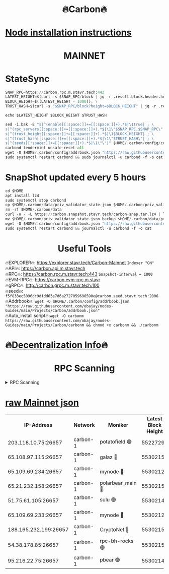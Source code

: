 <h1 align="center"> 🔥Carbon🔥</h1>

[Node installation instructions](https://github.com/obajay/nodes-Guides/tree/main/Projects/Carbon)
=
<h1 align="center"> MAINNET</h1>

# StateSync
```python
SNAP_RPC=https://carbon.rpc.m.stavr.tech:443
LATEST_HEIGHT=$(curl -s $SNAP_RPC/block | jq -r .result.block.header.height); \
BLOCK_HEIGHT=$((LATEST_HEIGHT - 1000)); \
TRUST_HASH=$(curl -s "$SNAP_RPC/block?height=$BLOCK_HEIGHT" | jq -r .result.block_id.hash)

echo $LATEST_HEIGHT $BLOCK_HEIGHT $TRUST_HASH

sed -i.bak -E "s|^(enable[[:space:]]+=[[:space:]]+).*$|\1true| ; \
s|^(rpc_servers[[:space:]]+=[[:space:]]+).*$|\1\"$SNAP_RPC,$SNAP_RPC\"| ; \
s|^(trust_height[[:space:]]+=[[:space:]]+).*$|\1$BLOCK_HEIGHT| ; \
s|^(trust_hash[[:space:]]+=[[:space:]]+).*$|\1\"$TRUST_HASH\"| ; \
s|^(seeds[[:space:]]+=[[:space:]]+).*$|\1\"\"|" $HOME/.carbon/config/config.toml
carbond tendermint unsafe-reset-all
wget -O $HOME/.carbon/config/addrbook.json "https://raw.githubusercontent.com/obajay/nodes-Guides/main/Projects/Carbon/addrbook.json"
sudo systemctl restart carbond && sudo journalctl -u carbond -f -o cat
```
# SnapShot  updated every 5 hours
```python
cd $HOME
apt install lz4
sudo systemctl stop carbond
cp $HOME/.carbon/data/priv_validator_state.json $HOME/.carbon/priv_validator_state.json.backup
rm -rf $HOME/.carbon/data
curl -o - -L https://carbon.snapshot.stavr.tech/carbon-snap.tar.lz4 | lz4 -c -d - | tar -x -C $HOME/.carbon --strip-components 2
mv $HOME/.carbon/priv_validator_state.json.backup $HOME/.carbon/data/priv_validator_state.json
wget -O $HOME/.carbon/config/addrbook.json "https://raw.githubusercontent.com/obajay/nodes-Guides/main/Projects/Carbon/addrbook.json"
sudo systemctl restart carbond && journalctl -u carbond -f -o cat
```

 <h1 align="center"> Useful Tools</h1>

🔥EXPLORER🔥:     https://explorer.stavr.tech/Carbon-Mainnet        `Indexer "ON"` \
🔥API🔥:          https://carbon.api.m.stavr.tech \
🔥RPC🔥:          https://carbon.rpc.m.stavr.tech:443              `Snapshot-interval = 1000` \
🔥EVM-RPC🔥:      https://carbon.evm-rpc.m.stavr \
🔥gRPC🔥:         http://carbon.grpc.m.stavr.tech:100 \
🔥seed🔥:      `f5f833ec5096dc9d1dd63e7d6a2727059696590e@carbon.seed.stavr.tech:2006` \
🔥Addrbook🔥:  `wget -O $HOME/.carbon/config/addrbook.json "https://raw.githubusercontent.com/obajay/nodes-Guides/main/Projects/Carbon/addrbook.json"` \
🔥Auto_install script🔥:`wget -O carbonm https://raw.githubusercontent.com/obajay/nodes-Guides/main/Projects/Carbon/carbonm && chmod +x carbonm && ./carbonm`

🔥[Decentralization Info](https://github.com/obajay/StateSync-snapshots/tree/main/Projects/Carbon/Decentralization)🔥
=
<h1 align="center"> RPC Scanning</h1>

<details>
<summary>RPC Scanning</summary>

<h2 align="center"> We scan nodes in real time every 4 hours. And we provide the final result of RPC endpoints.
We cannot influence the operation of these nodes in any way. </h2>


```python
If Voting Power is higher than 0 --> then the Node is a validator of the network and may be subject to attack and be a potential threat to the chain.
```
```python
We marked such validators with a red symbol
```

</details>

[raw Mainnet json](https://rpc-check.carbonm.stavr.tech/carbonm/rpc-carbonm-result.json)
=


<table><tr><th>IP-Address</th><th>Network</th><th>Moniker</th><th>Latest Block Height</th><th>Earliest Block Height</th><th>Catching Up</th><th>Tx Index</th><th>Voting Power</th><th>Scan Time</th></tr><tr><td>203.118.10.75:26657</td><td>carbon-1</td><td>potatofield 🟢</td><td>55227290</td><td>21164241</td><td>False</td><td>on</td><td>0</td><td>2024-03-25T02:03:57.362435253UTC</td></tr><tr><td>65.108.97.115:26657</td><td>carbon-1</td><td>galaz 🔴</td><td>55302150</td><td>47374001</td><td>False</td><td>on</td><td>10443442530</td><td>2024-03-25T02:04:25.304660102UTC</td></tr><tr><td>65.109.69.234:26657</td><td>carbon-1</td><td>mynode 🔴</td><td>55302129</td><td>53160001</td><td>False</td><td>off</td><td>12069779038</td><td>2024-03-25T02:03:48.302484643UTC</td></tr><tr><td>65.21.232.158:26657</td><td>carbon-1</td><td>polarbear_main 🔴</td><td>55302150</td><td>54286001</td><td>False</td><td>on</td><td>10742728173</td><td>2024-03-25T02:04:29.966546758UTC</td></tr><tr><td>51.75.61.105:26657</td><td>carbon-1</td><td>sulu 🟢</td><td>55302141</td><td>54542001</td><td>False</td><td>off</td><td>0</td><td>2024-03-25T02:04:10.445395642UTC</td></tr><tr><td>65.109.69.233:26657</td><td>carbon-1</td><td>mynode 🔴</td><td>55302129</td><td>54660001</td><td>False</td><td>off</td><td>8373294337</td><td>2024-03-25T02:03:47.981529269UTC</td></tr><tr><td>188.165.232.199:26657</td><td>carbon-1</td><td>CryptoNet 🔴</td><td>55302150</td><td>55078001</td><td>False</td><td>off</td><td>3518683672</td><td>2024-03-25T02:04:29.648347868UTC</td></tr><tr><td>54.38.178.85:26657</td><td>carbon-1</td><td>rpc-bh-rocks 🟢</td><td>55302154</td><td>55108001</td><td>False</td><td>on</td><td>0</td><td>2024-03-25T02:04:36.306039780UTC</td></tr><tr><td>95.216.22.75:26657</td><td>carbon-1</td><td>pbear 🟢</td><td>55302144</td><td>55168001</td><td>False</td><td>on</td><td>0</td><td>2024-03-25T02:04:14.834667927UTC</td></tr></table>
